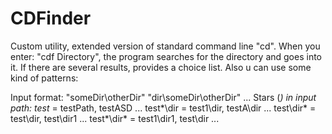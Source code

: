 # CDFinder
Custom utility, extended version of standard command line "cd". 
When you enter: "cdf Directory", the program searches for the directory and goes into it.
 If there are several results, provides a choice list.
 Also u can use some kind of patterns:
 
 Input format:	"someDir\otherDir"
								"dir\someDir\otherDir"
							 	...
Stars (*) in input path: test* = testPath, testASD ...
							 test*\dir = test1\dir, testA\dir ...
							 test\dir* = test\dir, test\dir1 ...
							 test*\dir* = test1\dir1, test\dir ...
